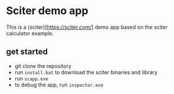 # Sciter demo app

This is a (sciter)[https://sciter.com/] demo app based on the sciter calculator example.

## get started

- git clone the repository
- run `install.bat` to download the sciter binaries and library
- run `scapp.exe`
- to debug the app, run `inspector.exe`

